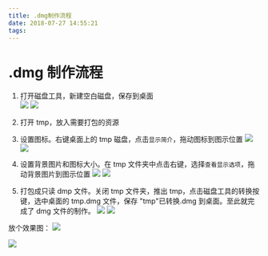 ```yaml
---
title: .dmg制作流程
date: 2018-07-27 14:55:21
tags:
---
```

# .dmg 制作流程

1. 打开磁盘工具，新建空白磁盘，保存到桌面    
![](http://oe0m44pef.bkt.clouddn.com/2018-07-27-15217911410964.jpg)
![](http://oe0m44pef.bkt.clouddn.com/2018-07-27-15217911974362.jpg)

2. 打开 tmp，放入需要打包的资源
3. 设置图标。右键桌面上的 tmp 磁盘，点击`显示简介`，拖动图标到图示位置
![](http://oe0m44pef.bkt.clouddn.com/2018-07-27-15217915145273.jpg)
![](http://oe0m44pef.bkt.clouddn.com/2018-07-27-15217916135987.jpg)

4. 设置背景图片和图标大小。在 tmp 文件夹中点击右键，选择`查看显示选项`，拖动背景图片到图示位置
![](http://oe0m44pef.bkt.clouddn.com/2018-07-27-15217917390625.jpg)
![](http://oe0m44pef.bkt.clouddn.com/2018-07-27-15217918498790.jpg)

5. 打包成只读 dmp 文件。关闭 tmp 文件夹，推出 tmp，点击磁盘工具的转换按键，选中桌面的 tmp.dmg 文件，保存 "tmp"已转换.dmg 到桌面。至此就完成了 dmg 文件的制作。
![](http://oe0m44pef.bkt.clouddn.com/2018-07-27-15217920482902.jpg)
![](http://oe0m44pef.bkt.clouddn.com/2018-07-27-15217920940345.jpg)


放个效果图：
![](http://oe0m44pef.bkt.clouddn.com/2018-07-27-15217923175192.jpg)

![](http://oe0m44pef.bkt.clouddn.com/2018-07-27-15217922774462.jpg)
